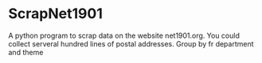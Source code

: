 # ScrapNet1901
A python program to scrap data on the website net1901.org. You could collect serveral hundred lines of postal addresses. Group by fr department and theme 
